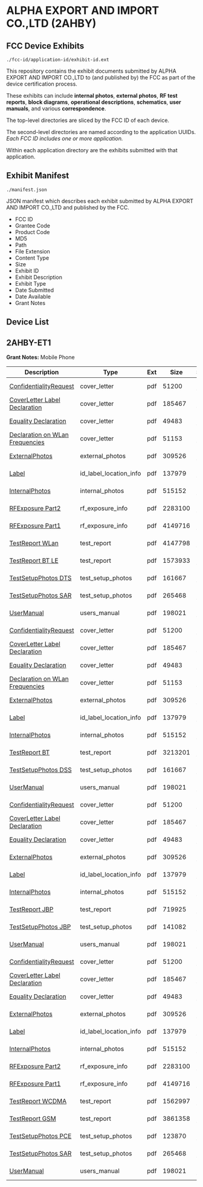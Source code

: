 # ALPHA EXPORT AND IMPORT CO.,LTD (2AHBY)
## FCC Device Exhibits

```
./fcc-id/application-id/exhibit-id.ext
```

This repository contains the exhibit documents submitted by ALPHA EXPORT AND IMPORT CO.,LTD to (and published by) the FCC as part of the device certification process.

These exhibits can include **internal photos**, **external photos**, **RF test reports**, **block diagrams**, **operational descriptions**, **schematics**, **user manuals**, and various **correspondence**.

The top-level directories are sliced by the FCC ID of each device.

The second-level directories are named according to the application UUIDs. *Each FCC ID includes one or more application.*

Within each application directory are the exhibits submitted with that application. 

## Exhibit Manifest

```
./manifest.json
```

JSON manifest which describes each exhibit submitted by ALPHA EXPORT AND IMPORT CO.,LTD and published by the FCC.

- FCC ID
- Grantee Code
- Product Code
- MD5
- Path
- File Extension
- Content Type
- Size
- Exhibit ID
- Exhibit Description
- Exhibit Type
- Date Submitted
- Date Available
- Grant Notes

## Device List
## 2AHBY-ET1
**Grant Notes:** Mobile Phone

| Description | Type | Ext | Size | Submitted | Available |
| ----------- | ---- | --- | ---- | --------- | --------- |
| [ConfidentialityRequest](2AHBY-ET1/e5368f0b8fea3213bce7d0aaf4000324/2904424.pdf) | cover_letter | pdf | 51200 | 2016-02-17 | 2016-02-17 |
| [CoverLetter Label Declaration](2AHBY-ET1/e5368f0b8fea3213bce7d0aaf4000324/2904425.pdf) | cover_letter | pdf | 185467 | 2016-02-17 | 2016-02-17 |
| [Equality Declaration](2AHBY-ET1/e5368f0b8fea3213bce7d0aaf4000324/2904427.pdf) | cover_letter | pdf | 49483 | 2016-02-17 | 2016-02-17 |
| [Declaration on WLan Frequencies](2AHBY-ET1/e5368f0b8fea3213bce7d0aaf4000324/2904444.pdf) | cover_letter | pdf | 51153 | 2016-02-17 | 2016-02-17 |
| [ExternalPhotos](2AHBY-ET1/e5368f0b8fea3213bce7d0aaf4000324/2904411.pdf) | external_photos | pdf | 309526 | 2016-02-17 | 2016-02-17 |
| [Label](2AHBY-ET1/e5368f0b8fea3213bce7d0aaf4000324/2904414.pdf) | id_label_location_info | pdf | 137979 | 2016-02-17 | 2016-02-17 |
| [InternalPhotos](2AHBY-ET1/e5368f0b8fea3213bce7d0aaf4000324/2904418.pdf) | internal_photos | pdf | 515152 | 2016-02-17 | 2016-02-17 |
| [RFExposure Part2](2AHBY-ET1/e5368f0b8fea3213bce7d0aaf4000324/2904419.pdf) | rf_exposure_info | pdf | 2283100 | 2016-02-17 | 2016-02-17 |
| [RFExposure Part1](2AHBY-ET1/e5368f0b8fea3213bce7d0aaf4000324/2904420.pdf) | rf_exposure_info | pdf | 4149716 | 2016-02-17 | 2016-02-17 |
| [TestReport WLan](2AHBY-ET1/e5368f0b8fea3213bce7d0aaf4000324/2904436.pdf) | test_report | pdf | 4147798 | 2016-02-17 | 2016-02-17 |
| [TestReport BT LE](2AHBY-ET1/e5368f0b8fea3213bce7d0aaf4000324/2904439.pdf) | test_report | pdf | 1573933 | 2016-02-17 | 2016-02-17 |
| [TestSetupPhotos DTS](2AHBY-ET1/e5368f0b8fea3213bce7d0aaf4000324/2904445.pdf) | test_setup_photos | pdf | 161667 | 2016-02-17 | 2016-02-17 |
| [TestSetupPhotos SAR](2AHBY-ET1/e5368f0b8fea3213bce7d0aaf4000324/2904428.pdf) | test_setup_photos | pdf | 265468 | 2016-02-17 | 2016-02-17 |
| [UserManual](2AHBY-ET1/e5368f0b8fea3213bce7d0aaf4000324/2904426.pdf) | users_manual | pdf | 198021 | 2016-02-17 | 2016-02-17 |
| [ConfidentialityRequest](2AHBY-ET1/d588819d3c878df7ca49a6a7899c06bf/2904424.pdf) | cover_letter | pdf | 51200 | 2016-02-17 | 2016-02-17 |
| [CoverLetter Label Declaration](2AHBY-ET1/d588819d3c878df7ca49a6a7899c06bf/2904425.pdf) | cover_letter | pdf | 185467 | 2016-02-17 | 2016-02-17 |
| [Equality Declaration](2AHBY-ET1/d588819d3c878df7ca49a6a7899c06bf/2904427.pdf) | cover_letter | pdf | 49483 | 2016-02-17 | 2016-02-17 |
| [Declaration on WLan Frequencies](2AHBY-ET1/d588819d3c878df7ca49a6a7899c06bf/2904444.pdf) | cover_letter | pdf | 51153 | 2016-02-17 | 2016-02-17 |
| [ExternalPhotos](2AHBY-ET1/d588819d3c878df7ca49a6a7899c06bf/2904411.pdf) | external_photos | pdf | 309526 | 2016-02-17 | 2016-02-17 |
| [Label](2AHBY-ET1/d588819d3c878df7ca49a6a7899c06bf/2904414.pdf) | id_label_location_info | pdf | 137979 | 2016-02-17 | 2016-02-17 |
| [InternalPhotos](2AHBY-ET1/d588819d3c878df7ca49a6a7899c06bf/2904418.pdf) | internal_photos | pdf | 515152 | 2016-02-17 | 2016-02-17 |
| [TestReport BT](2AHBY-ET1/d588819d3c878df7ca49a6a7899c06bf/2904459.pdf) | test_report | pdf | 3213201 | 2016-02-17 | 2016-02-17 |
| [TestSetupPhotos DSS](2AHBY-ET1/d588819d3c878df7ca49a6a7899c06bf/2904453.pdf) | test_setup_photos | pdf | 161667 | 2016-02-17 | 2016-02-17 |
| [UserManual](2AHBY-ET1/d588819d3c878df7ca49a6a7899c06bf/2904426.pdf) | users_manual | pdf | 198021 | 2016-02-17 | 2016-02-17 |
| [ConfidentialityRequest](2AHBY-ET1/df66440f1002a7f2b8ff8e42c74ceaae/2904424.pdf) | cover_letter | pdf | 51200 | 2016-02-17 | 2016-02-17 |
| [CoverLetter Label Declaration](2AHBY-ET1/df66440f1002a7f2b8ff8e42c74ceaae/2904425.pdf) | cover_letter | pdf | 185467 | 2016-02-17 | 2016-02-17 |
| [Equality Declaration](2AHBY-ET1/df66440f1002a7f2b8ff8e42c74ceaae/2904427.pdf) | cover_letter | pdf | 49483 | 2016-02-17 | 2016-02-17 |
| [ExternalPhotos](2AHBY-ET1/df66440f1002a7f2b8ff8e42c74ceaae/2904411.pdf) | external_photos | pdf | 309526 | 2016-02-17 | 2016-02-17 |
| [Label](2AHBY-ET1/df66440f1002a7f2b8ff8e42c74ceaae/2904414.pdf) | id_label_location_info | pdf | 137979 | 2016-02-17 | 2016-02-17 |
| [InternalPhotos](2AHBY-ET1/df66440f1002a7f2b8ff8e42c74ceaae/2904418.pdf) | internal_photos | pdf | 515152 | 2016-02-17 | 2016-02-17 |
| [TestReport JBP](2AHBY-ET1/df66440f1002a7f2b8ff8e42c74ceaae/2904466.pdf) | test_report | pdf | 719925 | 2016-02-17 | 2016-02-17 |
| [TestSetupPhotos JBP](2AHBY-ET1/df66440f1002a7f2b8ff8e42c74ceaae/2904471.pdf) | test_setup_photos | pdf | 141082 | 2016-02-17 | 2016-02-17 |
| [UserManual](2AHBY-ET1/df66440f1002a7f2b8ff8e42c74ceaae/2904426.pdf) | users_manual | pdf | 198021 | 2016-02-17 | 2016-02-17 |
| [ConfidentialityRequest](2AHBY-ET1/5d2154ae116737d05fa3305118611027/2904424.pdf) | cover_letter | pdf | 51200 | 2016-02-17 | 2016-02-17 |
| [CoverLetter Label Declaration](2AHBY-ET1/5d2154ae116737d05fa3305118611027/2904425.pdf) | cover_letter | pdf | 185467 | 2016-02-17 | 2016-02-17 |
| [Equality Declaration](2AHBY-ET1/5d2154ae116737d05fa3305118611027/2904427.pdf) | cover_letter | pdf | 49483 | 2016-02-17 | 2016-02-17 |
| [ExternalPhotos](2AHBY-ET1/5d2154ae116737d05fa3305118611027/2904411.pdf) | external_photos | pdf | 309526 | 2016-02-17 | 2016-02-17 |
| [Label](2AHBY-ET1/5d2154ae116737d05fa3305118611027/2904414.pdf) | id_label_location_info | pdf | 137979 | 2016-02-17 | 2016-02-17 |
| [InternalPhotos](2AHBY-ET1/5d2154ae116737d05fa3305118611027/2904418.pdf) | internal_photos | pdf | 515152 | 2016-02-17 | 2016-02-17 |
| [RFExposure Part2](2AHBY-ET1/5d2154ae116737d05fa3305118611027/2904419.pdf) | rf_exposure_info | pdf | 2283100 | 2016-02-17 | 2016-02-17 |
| [RFExposure Part1](2AHBY-ET1/5d2154ae116737d05fa3305118611027/2904420.pdf) | rf_exposure_info | pdf | 4149716 | 2016-02-17 | 2016-02-17 |
| [TestReport WCDMA](2AHBY-ET1/5d2154ae116737d05fa3305118611027/2904421.pdf) | test_report | pdf | 1562997 | 2016-02-17 | 2016-02-17 |
| [TestReport GSM](2AHBY-ET1/5d2154ae116737d05fa3305118611027/2904422.pdf) | test_report | pdf | 3861358 | 2016-02-17 | 2016-02-17 |
| [TestSetupPhotos PCE](2AHBY-ET1/5d2154ae116737d05fa3305118611027/2904423.pdf) | test_setup_photos | pdf | 123870 | 2016-02-17 | 2016-02-17 |
| [TestSetupPhotos SAR](2AHBY-ET1/5d2154ae116737d05fa3305118611027/2904428.pdf) | test_setup_photos | pdf | 265468 | 2016-02-17 | 2016-02-17 |
| [UserManual](2AHBY-ET1/5d2154ae116737d05fa3305118611027/2904426.pdf) | users_manual | pdf | 198021 | 2016-02-17 | 2016-02-17 |
